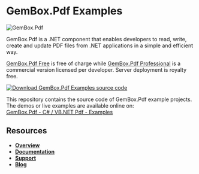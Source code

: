 # GemBox.Pdf Examples

![GemBox.Pdf](https://www.gemboxsoftware.com/images/gbpdf-256x256.png)

GemBox.Pdf is a .NET component that enables developers to read, write, create and update PDF files from .NET applications in a simple and efficient way.

[GemBox.Pdf Free](https://www.gemboxsoftware.com/pdf/free-version) is free of charge while [GemBox.Pdf Professional](https://www.gemboxsoftware.com/pdf/pricelist) is a commercial version licensed per developer. Server deployment is royalty free.

[![Download GemBox.Pdf Examples source code](https://www.gemboxsoftware.com/Images/download.png)](https://github.com/gemboxsoftware-dev-team/GemBox.Pdf.Examples/archive/master.zip)

This repository contains the source code of GemBox.Pdf example projects. The demos or live examples are available online on:  
[GemBox.Pdf - C# / VB.NET Pdf - Examples](https://www.gemboxsoftware.com/pdf/examples/c-sharp-vb-net-pdf-library/101)

## Resources
+ **[Overview](https://www.gemboxsoftware.com/pdf)**
+ **[Documentation](https://www.gemboxsoftware.com/pdf/help/html/Introduction.htm)**
+ **[Support](https://www.gemboxsoftware.com/pdf/support)**
+ **[Blog](https://www.gemboxsoftware.com/gembox-pdf)**
